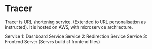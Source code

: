 # Tracer
Tracer is URL shortening service. (Extended to URL personalisation as instructed). It is hosted on AWS, with microservice architecture.

Service 1: Dashboard Service
Service 2: Redirection Service
Service 3: Frontend Server (Serves build of frontend files)
